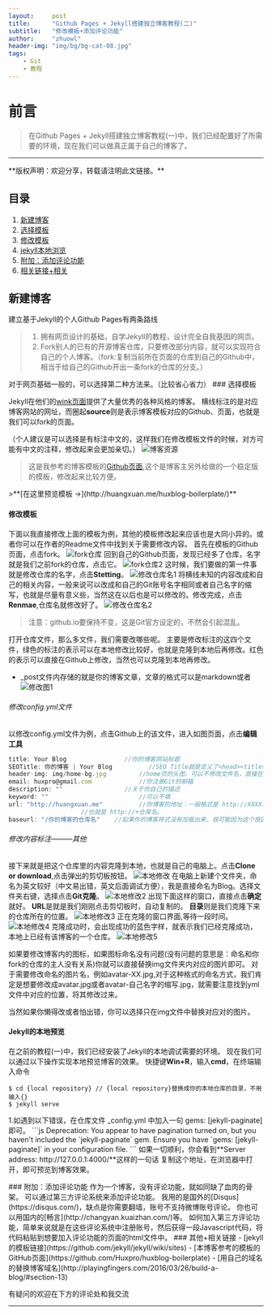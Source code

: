 ```yaml
---
layout:     post
title:      "Github Pages + Jekyll搭建独立博客教程(二)"
subtitle:   "修改模板+添加评论功能"
author:     "zhuowl"
header-img: "img/bg/bg-cat-08.jpg"
tags:
    - Git
    - 教程
---
```

# 前言
>在Github Pages + Jekyll搭建独立博客教程(一)中，我们已经配置好了所需要的环境，现在我们可以做真正属于自己的博客了。


---
<p id = "set-up-blog"></p>
**版权声明：欢迎分享，转载请注明此文链接。**

## 目录
1. [新建博客](#set-up-blog)
2. [选择模板](#choose-modle)
3. [修改模板](#change-modle)
4. [jekyll本地浏览](#Jekyll-serve)
5. [附加：添加评论功能](#disqus)
6. [相关链接+相关](#link)

## 新建博客

建立基于Jekyll的个人Github Pages有两条路线
>1. 拥有网页设计的基础，自学Jekyll的教程，设计完全自我基因的网页。
>1. Fork别人的已有的开源博客仓库，只要修改部分内容，就可以实现符合自己的个人博客。（fork:复制当前所在页面的仓库到自己的Github中，相当于给自己的Github开出一条fork的仓库的分支。）
<p id = "choose-modle"></p>
对于网页基础一般的，可以选择第二种方法来。（比较省心省力）
### 选择模板

Jekyll在他们的[wink页面](https://github.com/jekyll/jekyll/wiki/sites)提供了大量优秀的各种风格的博客。
横线标注的是对应博客网站的网址，而圈起**source**则是表示博客模板对应的Github、页面，也就是我们可以fork的页面。

（个人建议是可以选择是有标注中文的，这样我们在修改模板文件的时候，对方可能有中文的注释，修改起来会更加亲切。）
![博客资源](/img/in-post/post-build-a-blog/pages01.png)
>这是我参考的博客模板的[Github页面](https://github.com/Huxpro/huxblog-boilerplate),这个是博客主另外给做的一个稳定版的模板，修改起来比较方便。
<p id = "change-modle"></p>
>**[在这里预览模板 &rarr;](http://huangxuan.me/huxblog-boilerplate/)**

#### 修改模板

下面以我直接修改上面的模板为例，其他的模板修改起来应该也是大同小异的。或者你可以在作者的Readme文件中找到关于需要修改内容。
首先在模板的Github页面，点击fork。
![fork仓库](/img/in-post/post-build-a-blog/pages02.png)
回到自己的Github页面，发现已经多了仓库，名字就是我们之前fork的仓库，点击它。
![fork仓库2](/img/in-post/post-build-a-blog/pages03.png)
这时候，我们要做的第一件事就是修改仓库的名字，点击**Stetting**。
![修改仓库名1](/img/in-post/post-build-a-blog/pages04.png)
将横线未知的内容改成和自己的相关内容，一般来说可以改成和自己的Git账号名字相同或者自己名字的缩写，也就是尽量有意义些，当然这在以后也是可以修改的。修改完成，点击**Renmae**,仓库名就修改好了。
![修改仓库名2](/img/in-post/post-build-a-blog/pages05.png)
>注意：github.io要保持不变，这是Git官方设定的，不然会引起混乱。

打开仓库文件，那么多文件，我们需要改哪些呢。
主要是修改标注的这四个文件，绿色的标注的表示可以在本地修改比较好，也就是克隆到本地后再修改。红色的表示可以直接在Github上修改，当然也可以克隆到本地再修改。
- _post文件内存储的就是你的博客文章，文章的格式可以是markdown或者
![修改图1](/img/in-post/post-build-a-blog/jekyll01.png)
###### 修改config.yml文件
以修改config.yml文件为例，点击Github上的该文件，进入如图页面，点击**编辑工具**
```js
title: Your Blog				//你的博客网站标题
SEOTitle: 你的博客 | Your Blog 			//SEO Title就是定义了<head><title>标题</title></head>	
header-img: img/home-bg.jpg			//home页的头图，可以不修改文件名，直接在img文件中替换图片即可
email: huxpro@gmail.com				//你注册Git的邮箱
description: ""					//关于你自己的描述
keyword: ""							//可以不填
url: "http://huangxuan.me"          //你博客的地址：一般格式是 http://XXXX.github.io
					//也就是 http://+仓库名。
baseurl: "/你的博客的仓库名" 	//如果你的博客样式没有加载出来，很可能因为这个原因
```



###### 修改内容标注———其他

接下来就是把这个仓库里的内容克隆到本地，也就是自己的电脑上。点击**Clone or download**,点击弹出的剪切板按钮。
 ![本地修改](/img/in-post/post-build-a-blog/pages06.png)
在电脑上新建个文件夹，命名为英文较好（中文易出错，英文后面调试方便），我是直接命名为Blog。选择文件夹右键，选择点击**Git克隆**。
![本地修改2](/img/in-post/post-build-a-blog/pages07.png)
出现下面这样的窗口，直接点击**确定**就好。
**URL**是就是我们刚刚点击剪切板时，自动复制的。
**目录**则是我们克隆下来的仓库所在的位置。
![本地修改3](/img/in-post/post-build-a-blog/pages08.png)
正在克隆的窗口界面,等待一段时间。
![本地修改4](/img/in-post/post-build-a-blog/pages09.png)
克隆成功时，会出现成功的蓝色字样，就表示我们已经克隆成功，本地上已经有该博客的一个仓库。
![本地修改5](/img/in-post/post-build-a-blog/pages10.png)

<p id = "Jekyll-serve"></p>
如果要修改博客内的图标，如果图标命名没有问题(没有问题的意思是：命名和你fork的仓库的主人没有关系)你就可以直接替换img文件夹内对应的图片即可。
对于需要修改命名的图片名，例如avatar-XX.jpg,对于这种格式的命名方式，我们肯定是想要修改成avatar.jpg或者avatar-自己名字的缩写.jpg，就需要注意找到yml文件中对应的位置，将其修改过来。

当然如果你懒得改或者怕出错，你可以选择只在img文件中替换对应对的图片。

#### Jekyll的本地预览
在之前的教程(一)中，我们已经安装了Jekyll的本地调试需要的环境。
现在我们可以通过以下操作实现本地预览博客的效果。
快捷键**Win+R**，输入**cmd**，在终端输入命令
```
$ cd {local repository} // {local repository}替换成你的本地仓库的目录，不用输入{}
$ jekyll serve
```
<p id = "disqus"></p>
1.如遇到以下错误，在仓库文件 _config.yml 中加入一句 gems: [jekyll-paginate] 即可。
```js
Deprecation: You appear to have pagination turned on, but you haven't included the `jekyll-paginate` gem. Ensure you have `gems: [jekyll-paginate]` in your configuration file. 
```
如果一切顺利，你会看到**Server address: http://127.0.0.1:4000/**这样的一句话
复制这个地址，在浏览器中打开，即可预览到博客效果。
<p id = "link"></p>
### 附加：添加评论功能
作为一个博客，没有评论功能，就如同缺了血肉的骨架。
可以通过第三方评论系统来添加评论功能。
我用的是国外的[Disqus](https://disqus.com/)，缺点是你需要翻墙，账号不支持微博账号评论。
你也可以用国内的[畅言](http://changyan.kuaizhan.com/)等。
如何加入第三方评论功能，简单来说就是在这些评论系统中注册账号，然后获得一段Javascript代码，将代码粘贴到想要加入评论功能的页面的html文件中。
### 其他+相关链接
- [jekyll的模板链接](https://github.com/jekyll/jekyll/wiki/sites)
- [本博客参考的模板的GitHub页面](https://github.com/Huxpro/huxblog-boilerplate)
- [用自己的域名的替换博客域名](http://playingfingers.com/2016/03/26/build-a-blog/#section-13)

有疑问的欢迎在下方的评论处和我交流

---

